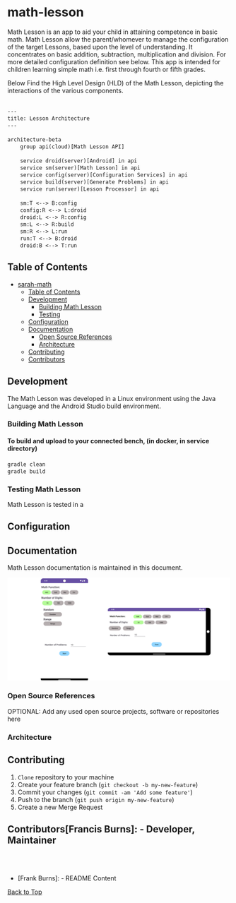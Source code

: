 # math-lesson

Math Lesson is an app to aid your child in attaining competence in basic math. Math Lesson allow the parent/whomever to manage the configuration of the target Lessons, based upon the level of understanding. It concentrates on basic addition, subtraction, multiplication and division. For more detailed configuration definition see <documentation> below.  This app is intended for children learning simple math i.e. first through fourth or fifth grades.

Below Find the High Level Design (HLD) of the Math Lesson, depicting the interactions of the various components.


```mermaid

---
title: Lesson Architecture
---

architecture-beta
    group api(cloud)[Math Lesson API]

    service droid(server)[Android] in api
    service sm(server)[Math Lesson] in api
    service config(server)[Configuration Services] in api
    service build(server)[Generate Problems] in api
    service run(server)[Lesson Processor] in api

    sm:T <--> B:config
    config:R <--> L:droid
    droid:L <--> R:config
    sm:L <--> R:build
    sm:R <--> L:run
    run:T <--> B:droid
    droid:B <--> T:run
```

## Table of Contents
- [sarah-math](#sarah-math)
  * [Table of Contents](#table-of-contents)
  * [Development](#development)
    + [Building Math Lesson](#building-sarah-math)
    + [Testing](#testing-sarah-math)
  + [Configuration](#configuration)
  * [Documentation](#documentation)
    + [Open Source References](#open-source-references)
    + [Architecture](#architecture)
  * [Contributing](#contributing)
  * [Contributors](#conributors)

## Development

The Math Lesson was developed in a Linux environment using the Java Language and the Android Studio <version> build environment. 

### Building Math Lesson

#### To build and upload to your connected bench, (in docker, in service directory)

```agsl
gradle clean
gradle build
```

### Testing Math Lesson

Math Lesson is tested in a

## Configuration


## Documentation

Math Lesson documentation is maintained in this document.

![Alt text](images/config-combined.png "Lesson Configuration")

### Open Source References
[//]: # ([Optional] Add any used open source projects, software or repositories here)

OPTIONAL: Add any used open source projects, software or repositories here

### Architecture


## Contributing

1. `Clone` repository to your machine
1. Create your feature branch (`git checkout -b my-new-feature`)
1. Commit your changes (`git commit -am 'Add some feature'`)
1. Push to the branch (`git push origin my-new-feature`)
1. Create a new Merge Request

## Contributors[Francis Burns]: - Developer, Maintainer

<br><br>
- [Frank Burns]:              - README Content

 <a href="#top">Back to Top</a>